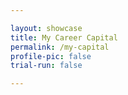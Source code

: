 ```yaml
---

layout: showcase
title: My Career Capital
permalink: /my-capital
profile-pic: false
trial-run: false

---
```

